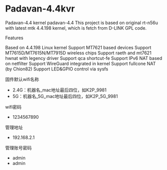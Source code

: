 # Padavan-4.4kvr
Padavan-4.4 kernel
padavan-4.4
This project is based on original rt-n56u with latest mtk 4.4.198 kernel, which is fetch from D-LINK GPL code.

Features

Based on 4.4.198 Linux kernel
Support MT7621 based devices
Support MT7615D/MT7615N/MT7915D wireless chips
Support raeth and mt7621 hwnat with legency driver
Support qca shortcut-fe
Support IPv6 NAT based on netfilter
Support WireGuard integrated in kernel
Support fullcone NAT (by Chion82)
Support LED&GPIO control via sysfs



固件默认wifi名称
 - 2.4G：机器名_mac地址最后四位，如K2P_9981
 - 5G：机器名_5G_mac地址最后四位，如K2P_5G_9981

wifi密码
 - 1234567890

管理地址
 - 192.168.2.1

管理账号密码
 - admin
 - admin
 
